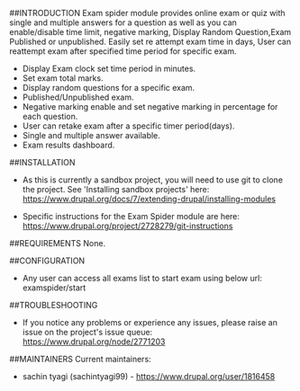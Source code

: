 ##INTRODUCTION
Exam spider module provides online exam or quiz with single and multiple answers 
for a question as well as you can enable/disable time limit, negative marking,
Display Random Question,Exam Published or unpublished. Easily set re attempt
exam time in days, User can reattempt exam after specified time period for 
specific exam.
 * Display Exam clock set time period in minutes.
 * Set exam total marks.
 * Display random questions for a specific exam.
 * Published/Unpublished exam.
 * Negative marking enable and set negative marking in percentage
  for each question.
 * User can retake exam after a specific timer period(days).
 * Single and multiple answer available.
 * Exam results dashboard.

##INSTALLATION
* As this is currently a sandbox project, you will need to use git to clone 
the project. See 'Installing sandbox projects' here:
https://www.drupal.org/docs/7/extending-drupal/installing-modules

* Specific instructions for the Exam Spider module are here:
https://www.drupal.org/project/2728279/git-instructions

##REQUIREMENTS
None.

##CONFIGURATION
 * Any user can access all exams list to start exam using below url:
examspider/start

##TROUBLESHOOTING
* If you notice any problems or experience any issues, please raise an issue on 
the project's issue queue:
https://www.drupal.org/node/2771203

##MAINTAINERS
Current maintainers:
 * sachin tyagi (sachintyagi99) - https://www.drupal.org/user/1816458
